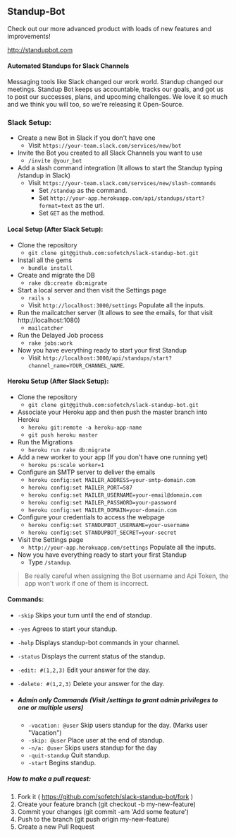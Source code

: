 ## Standup-Bot

Check out our more advanced product with loads of new features and improvements!

http://standupbot.com

#### Automated Standups for Slack Channels

Messaging tools like Slack changed our work world. Standup changed our meetings. Standup Bot keeps us accountable, tracks our goals, and got us to post our successes, plans, and upcoming challenges. We love it so much and we think you will too, so we're releasing it Open-Source.


### Slack Setup:
  * Create a new Bot in Slack if you don't have one
    * Visit `https://your-team.slack.com/services/new/bot`
  * Invite the Bot you created to all Slack Channels you want to use
    * `/invite @your_bot`
  * Add a slash command integration (It allows to start the Standup typing /standup in Slack)
    * Visit `https://your-team.slack.com/services/new/slash-commands`
      * Set `/standup` as the command.
      * Set `http://your-app.herokuapp.com/api/standups/start?format=text` as the url.
      * Set `GET` as the method.

#### Local Setup (After Slack Setup):
  * Clone the repository
    * `git clone git@github.com:sofetch/slack-standup-bot.git`
  * Install all the gems
    * `bundle install`
  * Create and migrate the DB
    * `rake db:create db:migrate`
  * Start a local server and then visit the Settings page
    * `rails s`
    * Visit `http://localhost:3000/settings`  Populate all the inputs.
  * Run the mailcatcher server (It allows to see the emails, for that visit http://localhost:1080)
    * `mailcatcher`
  * Run the Delayed Job process
    * `rake jobs:work`
  * Now you have everything ready to start your first Standup
    * Visit `http://localhost:3000/api/standups/start?channel_name=YOUR_CHANNEL_NAME`.

#### Heroku Setup (After Slack Setup):
  * Clone the repository
    * `git clone git@github.com:sofetch/slack-standup-bot.git`
  * Associate your Heroku app and then push the master branch into Heroku
    * `heroku git:remote -a heroku-app-name`
    * `git push heroku master`
  * Run the Migrations
    * `heroku run rake db:migrate`
  * Add a new worker to your app (If you don't have one running yet)
    * `heroku ps:scale worker=1`
  * Configure an SMTP server to deliver the emails
    * `heroku config:set MAILER_ADDRESS=your-smtp-domain.com`
    * `heroku config:set MAILER_PORT=587`
    * `heroku config:set MAILER_USERNAME=your-email@domain.com`
    * `heroku config:set MAILER_PASSWORD=your-password`
    * `heroku config:set MAILER_DOMAIN=your-domain.com`
  * Configure your credentials to access the webpage
    * `heroku config:set STANDUPBOT_USERNAME=your-username`
    * `heroku config:set STANDUPBOT_SECRET=your-secret`
  * Visit the Settings page
    * `http://your-app.herokuapp.com/settings` Populate all the inputs.
  * Now you have everything ready to start your first Standup
    * Type `/standup`.

> Be really careful when assigning the Bot username and Api Token, the app won't work if one of them is incorrect.


#### Commands:
  * `-skip`  Skips your turn until the end of standup.
  * `-yes`   Agrees to start your standup.
  * `-help`  Displays standup-bot commands in your channel.
  * `-status`  Displays the current status of the standup.
  * `-edit: #(1,2,3)` Edit your answer for the day.
  * `-delete: #(1,2,3)` Delete your answer for the day.

  * ##### Admin only Commands (Visit /settings to grant admin privileges to one or multiple users)
    * `-vacation: @user`  Skip users standup for the day. (Marks user "Vacation")
    * `-skip: @user`  Place user at the end of standup.
    * `-n/a: @user`   Skips users standup for the day
    * `-quit-standup` Quit standup.
    * `-start` Begins standup.


##### How to make a pull request:

1. Fork it ( https://github.com/sofetch/slack-standup-bot/fork )
2. Create your feature branch (git checkout -b my-new-feature)
3. Commit your changes (git commit -am 'Add some feature')
4. Push to the branch (git push origin my-new-feature)
5. Create a new Pull Request
